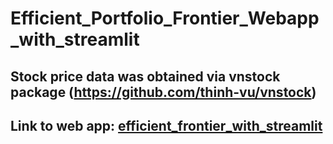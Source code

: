 # Efficient_Portfolio_Frontier_Webapp_with_streamlit

## Stock price data was obtained via vnstock package (https://github.com/thinh-vu/vnstock)

## Link to web app: [efficient_frontier_with_streamlit]([https://www.google.com](https://efficientfrontierwithapp-enyvqqrwj7awxqbpbrn599.streamlit.app/)https://efficientfrontierwithapp-enyvqqrwj7awxqbpbrn599.streamlit.app)

